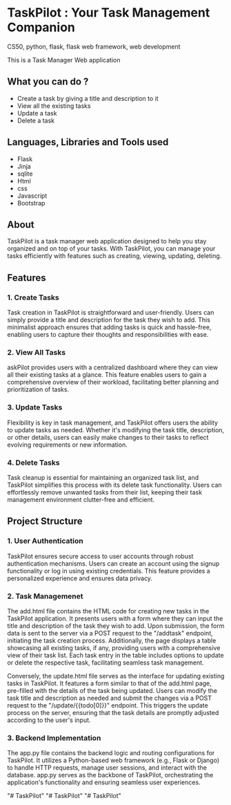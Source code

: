 
# TaskPilot : Your Task Management Companion

CS50, python, flask, flask web framework, web development

This is a Task Manager Web application

## What you can do ?
* Create a task by giving a title and description to it
* View all the existing tasks
* Update a task
* Delete a task
## Languages, Libraries and Tools used
* Flask
* Jinja
* sqlite
* Html
* css
* Javascript
* Bootstrap

## About
TaskPilot is a task manager web application designed to help you stay organized and on top of your tasks. With TaskPilot, you can manage your tasks efficiently with features such as creating, viewing, updating, deleting.
## Features
### 1. Create Tasks
Task creation in TaskPilot is straightforward and user-friendly. Users can simply provide a title and description for the task they wish to add. This minimalist approach ensures that adding tasks is quick and hassle-free, enabling users to capture their thoughts and responsibilities with ease.
### 2. View All Tasks
askPilot provides users with a centralized dashboard where they can view all their existing tasks at a glance. This feature enables users to gain a comprehensive overview of their workload, facilitating better planning and prioritization of tasks.
### 3. Update Tasks
Flexibility is key in task management, and TaskPilot offers users the ability to update tasks as needed. Whether it's modifying the task title, description, or other details, users can easily make changes to their tasks to reflect evolving requirements or new information.
### 4. Delete Tasks
Task cleanup is essential for maintaining an organized task list, and TaskPilot simplifies this process with its delete task functionality. Users can effortlessly remove unwanted tasks from their list, keeping their task management environment clutter-free and efficient.

## Project Structure
### 1. User Authentication
TaskPilot ensures secure access to user accounts through robust authentication mechanisms. Users can create an account using the signup functionality or log in using existing credentials. This feature provides a personalized experience and ensures data privacy.
### 2. Task Managemenet
The add.html file contains the HTML code for creating new tasks in the TaskPilot application. It presents users with a form where they can input the title and description of the task they wish to add. Upon submission, the form data is sent to the server via a POST request to the "/addtask" endpoint, initiating the task creation process. Additionally, the page displays a table showcasing all existing tasks, if any, providing users with a comprehensive view of their task list. Each task entry in the table includes options to update or delete the respective task, facilitating seamless task management.

Conversely, the update.html file serves as the interface for updating existing tasks in TaskPilot. It features a form similar to that of the add.html page, pre-filled with the details of the task being updated. Users can modify the task title and description as needed and submit the changes via a POST request to the "/update/{{todo[0]}}" endpoint. This triggers the update process on the server, ensuring that the task details are promptly adjusted according to the user's input.
### 3. Backend Implementation
The app.py file contains the backend logic and routing configurations for TaskPilot. It utilizes a Python-based web framework (e.g., Flask or Django) to handle HTTP requests, manage user sessions, and interact with the database. app.py serves as the backbone of TaskPilot, orchestrating the application's functionality and ensuring seamless user experiences.



"# TaskPilot" 
"# TaskPilot" 
"# TaskPilot" 

